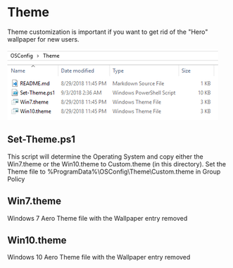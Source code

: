 # Theme

Theme customization is important if you want to get rid of the "Hero" wallpaper for new users.

![](../../.gitbook/assets/2018-09-03_23-01-03.png)

## Set-Theme.ps1

This script will determine the Operating System and copy either the Win7.theme or the Win10.theme to Custom.theme \(in this directory\).  Set the Theme file to %ProgramData%\OSConfig\Theme\Custom.theme in Group Policy

## Win7.theme

Windows 7 Aero Theme file with the Wallpaper entry removed

## Win10.theme

Windows 10 Aero Theme file with the Wallpaper entry removed

